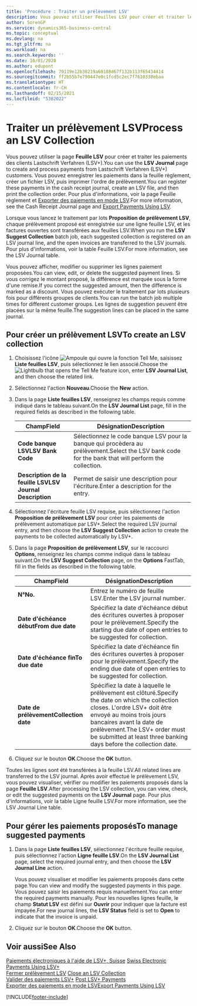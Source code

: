 ```yaml
---
title: 'Procédure : Traiter un prélèvement LSV'
description: Vous pouvez utiliser Feuilles LSV pour créer et traiter les paiements des clients Lastschrift Verfahren (LSV+). Vous pouvez enregistrer les paiements dans la feuille règlement, créer un fichier LSV, puis imprimer l'ordre de prélèvement.
author: SorenGP
ms.service: dynamics365-business-central
ms.topic: conceptual
ms.devlang: na
ms.tgt_pltfrm: na
ms.workload: na
ms.search.keywords: ''
ms.date: 10/01/2020
ms.author: edupont
ms.openlocfilehash: 79119e12b38219a60188d67f132b113f65434414
ms.sourcegitcommit: ff2b55b7e790447e0c1fcd5c2ec7f7610338ebaa
ms.translationtype: HT
ms.contentlocale: fr-CH
ms.lasthandoff: 02/15/2021
ms.locfileid: "5382022"
---
```

# <a name="process-an-lsv-collection"></a><span data-ttu-id="3b831-104">Traiter un prélèvement LSV</span><span class="sxs-lookup"><span data-stu-id="3b831-104">Process an LSV Collection</span></span>
<span data-ttu-id="3b831-105">Vous pouvez utiliser la page **Feuille LSV** pour créer et traiter les paiements des clients Lastschrift Verfahren (LSV+).</span><span class="sxs-lookup"><span data-stu-id="3b831-105">You can use the **LSV Journal** page to create and process payments from Lastschrift Verfahren (LSV+) customers.</span></span> <span data-ttu-id="3b831-106">Vous pouvez enregistrer les paiements dans la feuille règlement, créer un fichier LSV, puis imprimer l'ordre de prélèvement.</span><span class="sxs-lookup"><span data-stu-id="3b831-106">You can register these payments in the cash receipt journal, create an LSV file, and then print the collection order.</span></span> <span data-ttu-id="3b831-107">Pour plus d'informations, voir la page Feuille règlement et [Exporter des paiements en mode LSV](how-to-export-payments-using-lsv.md).</span><span class="sxs-lookup"><span data-stu-id="3b831-107">For more information, see the Cash Receipt Journal page and [Export Payments Using LSV](how-to-export-payments-using-lsv.md).</span></span>  

<span data-ttu-id="3b831-108">Lorsque vous lancez le traitement par lots **Proposition de prélèvement LSV**, chaque prélèvement proposé est enregistrée sur une ligne feuille LSV, et les factures ouvertes sont transférées aux feuilles LSV.</span><span class="sxs-lookup"><span data-stu-id="3b831-108">When you run the **LSV Suggest Collection** batch job, each suggested collection is registered on an LSV journal line, and the open invoices are transferred to the LSV journals.</span></span> <span data-ttu-id="3b831-109">Pour plus d'informations, voir la table Feuille LSV.</span><span class="sxs-lookup"><span data-stu-id="3b831-109">For more information, see the LSV Journal table.</span></span>  

<span data-ttu-id="3b831-110">Vous pouvez afficher, modifier ou supprimer les lignes paiement proposées.</span><span class="sxs-lookup"><span data-stu-id="3b831-110">You can view, edit, or delete the suggested payment lines.</span></span> <span data-ttu-id="3b831-111">Si vous corrigez le montant proposé, la différence est marquée sous la forme d'une remise.</span><span class="sxs-lookup"><span data-stu-id="3b831-111">If you correct the suggested amount, then the difference is marked as a discount.</span></span> <span data-ttu-id="3b831-112">Vous pouvez exécuter le traitement par lots plusieurs fois pour différents groupes de clients.</span><span class="sxs-lookup"><span data-stu-id="3b831-112">You can run the batch job multiple times for different customer groups.</span></span> <span data-ttu-id="3b831-113">Les lignes de suggestion peuvent être placées sur la même feuille.</span><span class="sxs-lookup"><span data-stu-id="3b831-113">The suggestion lines can be placed in the same journal.</span></span>  

## <a name="to-create-an-lsv-collection"></a><span data-ttu-id="3b831-114">Pour créer un prélèvement LSV</span><span class="sxs-lookup"><span data-stu-id="3b831-114">To create an LSV collection</span></span>  

1.  <span data-ttu-id="3b831-115">Choisissez l'icône ![Ampoule qui ouvre la fonction Tell Me](../../media/ui-search/search_small.png "Dites-moi ce que vous voulez faire"), saisissez **Liste feuilles LSV**, puis sélectionnez le lien associé.</span><span class="sxs-lookup"><span data-stu-id="3b831-115">Choose the ![Lightbulb that opens the Tell Me feature](../../media/ui-search/search_small.png "Tell me what you want to do") icon, enter **LSV Journal List**, and then choose the related link.</span></span>  
2.  <span data-ttu-id="3b831-116">Sélectionnez l'action **Nouveau**.</span><span class="sxs-lookup"><span data-stu-id="3b831-116">Choose the **New** action.</span></span>  
3.  <span data-ttu-id="3b831-117">Dans la page **Liste feuilles LSV**, renseignez les champs requis comme indiqué dans le tableau suivant.</span><span class="sxs-lookup"><span data-stu-id="3b831-117">On the **LSV Journal List** page, fill in the required fields as described in the following table.</span></span>  

    |<span data-ttu-id="3b831-118">Champ</span><span class="sxs-lookup"><span data-stu-id="3b831-118">Field</span></span>|<span data-ttu-id="3b831-119">Désignation</span><span class="sxs-lookup"><span data-stu-id="3b831-119">Description</span></span>|  
    |---------------------------------|---------------------------------------|  
    |<span data-ttu-id="3b831-120">**Code banque LSV**</span><span class="sxs-lookup"><span data-stu-id="3b831-120">**LSV Bank Code**</span></span>|<span data-ttu-id="3b831-121">Sélectionnez le code banque LSV pour la banque qui procèdera au prélèvement.</span><span class="sxs-lookup"><span data-stu-id="3b831-121">Select the LSV bank code for the bank that will perform the collection.</span></span>|  
    |<span data-ttu-id="3b831-122">**Description de la feuille LSV**</span><span class="sxs-lookup"><span data-stu-id="3b831-122">**LSV Journal Description**</span></span>|<span data-ttu-id="3b831-123">Permet de saisir une description pour l'écriture.</span><span class="sxs-lookup"><span data-stu-id="3b831-123">Enter a description for the entry.</span></span>|

4.  <span data-ttu-id="3b831-124">Sélectionnez l'écriture feuille LSV requise, puis sélectionnez l'action **Proposition de prélèvement LSV** pour créer les paiements de prélèvement automatique par LSV+.</span><span class="sxs-lookup"><span data-stu-id="3b831-124">Select the required LSV journal entry, and then choose the **LSV Suggest Collection** action to create the payments to be collected automatically by LSV+.</span></span>  
5.  <span data-ttu-id="3b831-125">Dans la page **Proposition de prélèvement LSV**, sur le raccourci **Options**, renseignez les champs comme indiqué dans le tableau suivant.</span><span class="sxs-lookup"><span data-stu-id="3b831-125">On the **LSV Suggest Collection** page, on the **Options** FastTab, fill in the fields as described in the following table.</span></span>  

    |<span data-ttu-id="3b831-126">Champ</span><span class="sxs-lookup"><span data-stu-id="3b831-126">Field</span></span>|<span data-ttu-id="3b831-127">Désignation</span><span class="sxs-lookup"><span data-stu-id="3b831-127">Description</span></span>|  
    |---------------------------------|---------------------------------------|  
    |<span data-ttu-id="3b831-128">**N°**</span><span class="sxs-lookup"><span data-stu-id="3b831-128">**No.**</span></span>|<span data-ttu-id="3b831-129">Entrez le numéro de feuille LSV.</span><span class="sxs-lookup"><span data-stu-id="3b831-129">Enter the LSV journal number.</span></span>|  
    |<span data-ttu-id="3b831-130">**Date d'échéance début**</span><span class="sxs-lookup"><span data-stu-id="3b831-130">**From due date**</span></span>|<span data-ttu-id="3b831-131">Spécifiez la date d'échéance début des écritures ouvertes à proposer pour le prélèvement.</span><span class="sxs-lookup"><span data-stu-id="3b831-131">Specify the starting due date of open entries to be suggested for collection.</span></span>|  
    |<span data-ttu-id="3b831-132">**Date d'échéance fin**</span><span class="sxs-lookup"><span data-stu-id="3b831-132">**To due date**</span></span>|<span data-ttu-id="3b831-133">Spécifiez la date d'échéance fin des écritures ouvertes à proposer pour le prélèvement.</span><span class="sxs-lookup"><span data-stu-id="3b831-133">Specify the ending due date of open entries to be suggested for collection.</span></span>|  
    |<span data-ttu-id="3b831-134">**Date de prélèvement**</span><span class="sxs-lookup"><span data-stu-id="3b831-134">**Collection date**</span></span>|<span data-ttu-id="3b831-135">Spécifiez la date à laquelle le prélèvement est clôturé.</span><span class="sxs-lookup"><span data-stu-id="3b831-135">Specify the date on which the collection closes.</span></span> <span data-ttu-id="3b831-136">L'ordre LSV+ doit être envoyé au moins trois jours bancaires avant la date de prélèvement.</span><span class="sxs-lookup"><span data-stu-id="3b831-136">The LSV+ order must be submitted at least three banking days before the collection date.</span></span>|  

6.  <span data-ttu-id="3b831-137">Cliquez sur le bouton **OK**.</span><span class="sxs-lookup"><span data-stu-id="3b831-137">Choose the **OK** button.</span></span>  

<span data-ttu-id="3b831-138">Toutes les lignes sont été transférées à la feuille LSV.</span><span class="sxs-lookup"><span data-stu-id="3b831-138">All related lines are transferred to the LSV journal.</span></span> <span data-ttu-id="3b831-139">Après avoir effectué le prélèvement LSV, vous pouvez visualiser, vérifier ou modifier les paiements proposés dans la page **Feuille LSV**.</span><span class="sxs-lookup"><span data-stu-id="3b831-139">After processing the LSV collection, you can view, check, or edit the suggested payments on the **LSV Journal** page.</span></span> <span data-ttu-id="3b831-140">Pour plus d'informations, voir la table Ligne feuille LSV.</span><span class="sxs-lookup"><span data-stu-id="3b831-140">For more information, see the LSV Journal Line table.</span></span>  

## <a name="to-manage-suggested-payments"></a><span data-ttu-id="3b831-141">Pour gérer les paiements proposés</span><span class="sxs-lookup"><span data-stu-id="3b831-141">To manage suggested payments</span></span>  

1.  <span data-ttu-id="3b831-142">Dans la page **Liste feuilles LSV**, sélectionnez l'écriture feuille requise, puis sélectionnez l'action **Ligne feuille LSV**.</span><span class="sxs-lookup"><span data-stu-id="3b831-142">On the **LSV Journal List** page, select the required journal entry, and then choose the **LSV Journal Line** action.</span></span>  

    <span data-ttu-id="3b831-143">Vous pouvez visualiser et modifier les paiements proposés dans cette page.</span><span class="sxs-lookup"><span data-stu-id="3b831-143">You can view and modify the suggested payments in this page.</span></span> <span data-ttu-id="3b831-144">Vous pouvez saisir les paiements requis manuellement.</span><span class="sxs-lookup"><span data-stu-id="3b831-144">You can enter the required payments manually.</span></span> <span data-ttu-id="3b831-145">Pour les nouvelles lignes feuille, le champ **Statut LSV** est défini sur **Ouvrir** pour indiquer que la facture est impayée.</span><span class="sxs-lookup"><span data-stu-id="3b831-145">For new journal lines, the **LSV Status** field is set to **Open** to indicate that the invoice is unpaid.</span></span>  

3.  <span data-ttu-id="3b831-146">Cliquez sur le bouton **OK**.</span><span class="sxs-lookup"><span data-stu-id="3b831-146">Choose the **OK** button.</span></span>  

## <a name="see-also"></a><span data-ttu-id="3b831-147">Voir aussi</span><span class="sxs-lookup"><span data-stu-id="3b831-147">See Also</span></span>  
 <span data-ttu-id="3b831-148">[Paiements électroniques à l'aide de LSV+, Suisse](swiss-electronic-payments-using-lsv-.md) </span><span class="sxs-lookup"><span data-stu-id="3b831-148">[Swiss Electronic Payments Using LSV+](swiss-electronic-payments-using-lsv-.md) </span></span>  
 <span data-ttu-id="3b831-149">[Fermer prélèvement LSV](how-to-close-an-lsv-collection.md) </span><span class="sxs-lookup"><span data-stu-id="3b831-149">[Close an LSV Collection](how-to-close-an-lsv-collection.md) </span></span>  
 <span data-ttu-id="3b831-150">[Valider des paiements LSV+](how-to-post-lsv-payments.md) </span><span class="sxs-lookup"><span data-stu-id="3b831-150">[Post LSV+ Payments](how-to-post-lsv-payments.md) </span></span>  
 [<span data-ttu-id="3b831-151">Exporter des paiements en mode LSV</span><span class="sxs-lookup"><span data-stu-id="3b831-151">Export Payments Using LSV</span></span>](how-to-export-payments-using-lsv.md)


[!INCLUDE[footer-include](../../includes/footer-banner.md)]